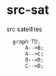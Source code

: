 # src-sat
src satellites

```mermaid
  graph TD;
      A-->B;
      A-->C;
      B-->D;
      C-->D;
```
